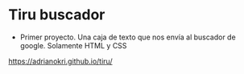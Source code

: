 # Tiru buscador

+ Primer proyecto. Una caja de texto que nos envía al buscador de google. Solamente HTML y CSS

https://adrianokri.github.io/tiru/

